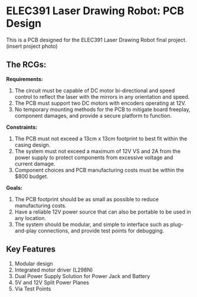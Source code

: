 # ELEC391 Laser Drawing Robot: PCB Design
This is a PCB designed for the ELEC391 Laser Drawing Robot final project.
(insert project photo)

## The RCGs:
**Requirements:**
1. The circuit must be capable of DC motor bi-directional and speed control to reflect the laser with the mirrors in any orientation and speed.
2. The PCB must support two DC motors with encoders operating at 12V.
3. No temporary mounting methods for the PCB to mitigate board freeplay, component damages, and provide a secure platform to function.

**Constraints:**
1. The PCB must not exceed a 13cm x 13cm footprint to best fit within the casing design.
2. The system must not exceed a maximum of 12V VS and 2A from the power supply to protect components from excessive voltage and current damage. 
3. Component choices and PCB manufacturing costs must be within the $800 budget.

**Goals:**
1. The PCB footprint should be as small as possible to reduce manufacturing costs.
2. Have a reliable 12V power source that can also be portable to be used in any location.
3. The system should be modular, and simple to interface such as plug-and-play connections, and provide test points for debugging.

## Key Features
1. Modular design
2. Integrated motor driver (L298N)
3. Dual Power Supply Solution for Power Jack and Battery
4. 5V and 12V Split Power Planes
5. Via Test Points





